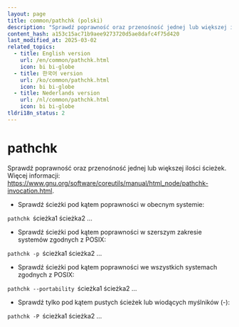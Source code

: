 ```yaml
---
layout: page
title: common/pathchk (polski)
description: "Sprawdź poprawność oraz przenośność jednej lub większej ilości ścieżek."
content_hash: a153c15ac71b9aee9273720d5ae8dafc4f75d420
last_modified_at: 2025-03-02
related_topics:
  - title: English version
    url: /en/common/pathchk.html
    icon: bi bi-globe
  - title: 한국어 version
    url: /ko/common/pathchk.html
    icon: bi bi-globe
  - title: Nederlands version
    url: /nl/common/pathchk.html
    icon: bi bi-globe
tldri18n_status: 2
---
```

# pathchk

Sprawdź poprawność oraz przenośność jednej lub większej ilości ścieżek.
Więcej informacji: <https://www.gnu.org/software/coreutils/manual/html_node/pathchk-invocation.html>.

- Sprawdź ścieżki pod kątem poprawności w obecnym systemie:

`pathchk `<span class="tldr-var badge badge-pill bg-dark-lm bg-white-dm text-white-lm text-dark-dm font-weight-bold">ścieżka1 ścieżka2 …</span>

- Sprawdź ścieżki pod kątem poprawności w szerszym zakresie systemów zgodnych z POSIX:

`pathchk -p `<span class="tldr-var badge badge-pill bg-dark-lm bg-white-dm text-white-lm text-dark-dm font-weight-bold">ścieżka1 ścieżka2 …</span>

- Sprawdź ścieżki pod kątem poprawności we wszystkich systemach zgodnych z POSIX:

`pathchk --portability `<span class="tldr-var badge badge-pill bg-dark-lm bg-white-dm text-white-lm text-dark-dm font-weight-bold">ścieżka1 ścieżka2 …</span>

- Sprawdź tylko pod kątem pustych ścieżek lub wiodących myślników (-):

`pathchk -P `<span class="tldr-var badge badge-pill bg-dark-lm bg-white-dm text-white-lm text-dark-dm font-weight-bold">ścieżka1 ścieżka2 …</span>
